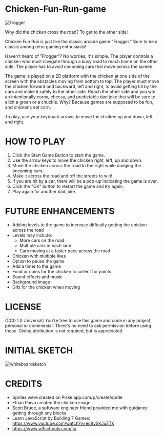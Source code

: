 # Chicken-Fun-Run-game

![frogger](http://img/FroggerGame.png)

Why did the chicken cross the road? 
To get to the other side!

Chicken Fun Run is just like the classic arcade game "Frogger."  Sure to be a classic among retro gaming enthusiasts!

Haven't heard of "Frogger"? No worries, it's simple.  The player controls a chicken who must navigate through a busy road to reach home on the other side.  The player has to avoid oncoming cars that move across the screen.  

The game is played on a 2D platform with the chicken at one side of the screen with the obstacles moving from bottom to top.  The player must move the chicken forward and backward, left and right, to avoid getting hit by the cars and make it safely to the other side.  Reach the other side and you win an intentionally corny, cheesy, and predictable dad joke that will be sure to elicit a groan or a chuckle. Why? Because games are supposed to be fun, and chickens eat corn.   

To play, use your keyboard arrows to move the chicken up and down, left and right. 

# HOW TO PLAY
1. Click the Start Game Button to start the game.
2. Use the arrow keys to move the chicken right, left, up and down.
3. Move the chicken across the road to the right while dodging the oncoming cars. 
4. Make it across the road and off the streets to win!
5. If you are hit by a car, there will be a pop-up indicating the game is over.
6. Click the "OK" button to restart the game and try again. 
7. Play again for another dad joke. 

# FUTURE ENHANCEMENTS
* Adding levels to the game to increase difficulty getting the chicken across the road
* Levels may include:
    * More cars on the road
    * Multiple cars in each lane
    * Cars moving at a faster pace across the road
* Chicken with multiple lives
* Option to pause the game
* Add a timer to the game
* Food or coins for the chicken to collect for points
* Sound effects and music
* Background image
* Gifs for the chicken when moving 

# LICENSE
(CC0 1.0 Universal) You're free to use this game and code in any project, personal or commercial. There's no need to ask permission before using these. Giving attribution is not required, but is appreciated.

# INITIAL SKETCH
![whiteboardsketch](http://img/whiteboardsketch.png)

# CREDITS
* Sprites were created on Piskelapp.com/p/create/sprite 
* Ethan Paiva created the chicken image
* Scott Bruce, a software engineer friend provided me with guidance getting through any blocks
* Learn JavaScript by Building 7 Games: https://www.youtube.com/watch?v=ec8vSKJuZTk
* https://www.w3schools.com/js/


